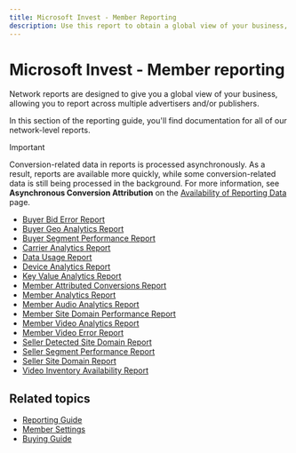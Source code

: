 ```yaml
---
title: Microsoft Invest - Member Reporting
description: Use this report to obtain a global view of your business, allowing you to report across multiple advertisers and/or publishers.
---
```


# Microsoft Invest - Member reporting

Network reports are designed to give you a global view of your business, allowing you to report across multiple advertisers and/or publishers.

In this section of the reporting guide, you'll find documentation for all of our network-level reports.

> [!IMPORTANT]
> Conversion-related data in reports is processed asynchronously. As a result, reports are available more quickly, while some conversion-related data is still being processed in the background. For more information, see **Asynchronous Conversion Attribution** on the [Availability of Reporting Data](./availability-of-reporting-data.md) page.

- [Buyer Bid Error Report](./buyer-bid-error-report.md)
- [Buyer Geo Analytics Report](./buyer-geo-analytics-report.md)
- [Buyer Segment Performance Report](./buyer-segment-performance-report.md)
- [Carrier Analytics Report](./carrier-analytics-report.md)
- [Data Usage Report](./data-usage-report.md)
- [Device Analytics Report](./device-analytics-report.md)
- [Key Value Analytics Report](./key-value-analytics-report.md)
- [Member Attributed Conversions Report](./member-attributed-conversions-report.md)
- [Member Analytics Report](./network-analytics-report.md)
- [Member Audio Analytics Report](./network-audio-analytics-report.md)
- [Member Site Domain Performance Report](./network-site-domain-performance-report.md)
- [Member Video Analytics Report](./network-video-analytics-report.md)
- [Member Video Error Report](./network-video-error-report.md)
- [Seller Detected Site Domain Report](./seller-detected-site-domain-report.md)
- [Seller Segment Performance Report](./seller-segment-performance-report.md)
- [Seller Site Domain Report](./seller-site-domain-report.md)
- [Video Inventory Availability Report](./video-inventory-availability-report.md)

## Related topics

- [Reporting Guide](./reporting-guide.md)
- [Member Settings](./network-guide.md)
- [Buying Guide](./buying-guide.md)
